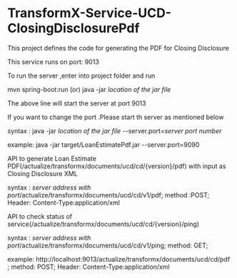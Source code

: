 # TransformX-Service-UCD-ClosingDisclosurePdf

This project defines the code for generating the PDF for Closing Disclosure

This service runs on port: 9013

To run the server ,enter into project folder and run

mvn spring-boot:run (or) java -jar *location of the jar file*

The above line will start the server at port 9013

If you want to change the port .Please start th server as mentioned below 

syntax : java -jar *location of the jar file* --server.port=*server port number*
 
example: java -jar target/LoanEstimatePdf.jar --server.port=9090

API to generate Loan Estimate PDF(/actualize/transformx/documents/ucd/cd/{version}/pdf) with input as Closing Disclosure XML 

syntax : *server address with port*/actualize/transformx/documents/ucd/cd/v1/pdf; method :POST; Header: Content-Type:application/xml

API to check status of service(/actualize/transformx/documents/ucd/cd/{version}/ping)

syntax : *server address with port*/actualize/transformx/documents/ucd/cd/v1/ping; method: GET;

example: http://localhost:9013/actualize/transformx/documents/ucd/cd/pdf ; method: POST; Header: Content-Type:application/xml